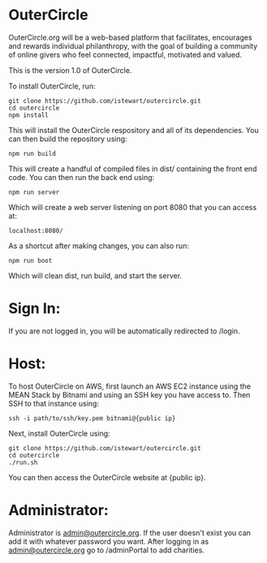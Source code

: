OuterCircle
===========

OuterCircle.org will be a web-based platform that facilitates, encourages and rewards individual philanthropy, with the goal of building a community of online givers who feel connected, impactful, motivated and valued. 

This is the version 1.0 of OuterCircle.

To install OuterCircle, run:

    git clone https://github.com/istewart/outercircle.git
    cd outercircle
    npm install

This will install the OuterCircle respository and all of its dependencies. You can then build the repository using:

    npm run build

This will create a handful of compiled files in dist/ containing the front end code. You can then run the back end using:

    npm run server

Which will create a web server listening on port 8080 that you can access at:

    localhost:8080/

As a shortcut after making changes, you can also run:

    npm run boot

Which will clean dist, run build, and start the server.

Sign In:
========

If you are not logged in, you will be automatically redirected to /login.

Host:
=====

To host OuterCircle on AWS, first launch an AWS EC2 instance using the MEAN Stack by Bitnami and using an SSH key you have access to. Then SSH to that instance using:

    ssh -i path/to/ssh/key.pem bitnami@{public ip}

Next, install OuterCircle using:

    git clone https://github.com/istewart/outercircle.git
    cd outercircle
    ./run.sh

You can then access the OuterCircle website at {public ip}.

Administrator:
==============

Administrator is admin@outercircle.org. If the user doesn't exist you can add it with whatever password you want. After logging in as admin@outercircle.org go to /adminPortal to add charities.

